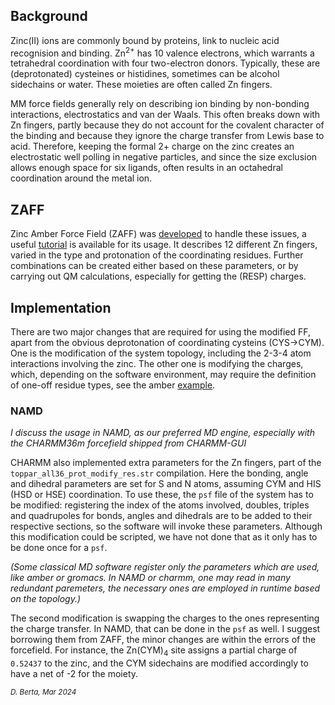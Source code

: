 ## Background
Zinc(II) ions are commonly bound by proteins, link to nucleic acid
recognision and binding. Zn<sup>2+</sup> has 10 valence electrons, which
warrants a tetrahedral coordination with four two-electron donors. 
Typically, these are (deprotonated) cysteines or histidines, sometimes
can be alcohol sidechains or water. These moieties are often called 
Zn fingers.

MM force fields generally rely on describing ion binding by non-bonding
interactions, electrostatics and van der Waals. This often breaks down 
with Zn fingers, partly because they do not account for the covalent 
character of the binding and because they ignore the charge transfer 
from Lewis base to acid. Therefore, keeping the formal 2+ charge on the 
zinc creates an electrostatic well polling in negative particles, and
since the size exclusion allows enough space for six ligands, often
results in an octahedral coordination around the metal ion.

## ZAFF
Zinc Amber Force Field (ZAFF) was 
[developed](https://doi.org/10.1021/acs.jctc.7b00773) 
to handle these issues, a useful 
[tutorial](https://ambermd.org/tutorials/advanced/tutorial20/ZAFF.php)
is available for its usage. It describes 12 different Zn fingers, 
varied in the type and protonation of the coordinating residues. Further
combinations can be created either based on these parameters, or by
carrying out QM calculations, especially for getting the (RESP) charges.

## Implementation
There are two major changes that are required for using the modified FF,
apart from the obvious deprotonation of coordinating cysteins (CYS->CYM).
One is the modification of the system topology, including the 2-3-4 atom
interactions involving the zinc. The other one is modifying the charges,
which, depending on the software environment, may require the definition
of one-off residue types, see the amber
[example](https://ambermd.org/tutorials/advanced/tutorial20/files/zaff/ZAFF.prep).

### NAMD
_I discuss the usage in NAMD, as our preferred MD engine, especially with
the CHARMM36m forcefield shipped from CHARMM-GUI_

CHARMM also implemented extra parameters for the Zn fingers, part of the
`toppar_all36_prot_modify_res.str` compilation. Here the bonding, angle
and dihedral parameters are set for S and N atoms, assuming CYM and HIS
(HSD or HSE) coordination. To use these, the `psf` file of the system 
has to be modified: registering the index of the atoms involved, 
doubles, triples and quadrupoles for bonds, angles and dihedrals are to 
be added to their respective sections, so the software will invoke these
parameters.
Although this modification could be scripted, we have not done that as 
it only has to be done once for a `psf`.

_(Some classical MD software register only the parameters which are
used, like amber or gromacs. In NAMD or charmm, one may read in many
redundant paremeters, the necessary ones are employed in runtime based
on the topology.)_

The second modification is swapping the charges to the ones representing
the charge transfer. In NAMD, that can be done in the `psf` as well. I
suggest borrowing them from ZAFF, the minor changes are within the 
errors of the forcefield. For instance, the Zn(CYM)<sub>4</sub> site
assigns a partial charge of `0.52437` to the zinc, and the CYM 
sidechains are modified accordingly to have a net of -2 for the moiety.

<small>_D. Berta, Mar 2024_</small>
